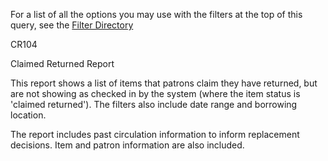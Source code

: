 For a list of all the options you may use with the filters at the top of this query, see the [Filter Directory](https://confluence.cornell.edu/display/folio/FOLIO+Reports+Filter+Directory)


CR104

Claimed Returned Report

This report shows a list of items that patrons claim they have returned, but are not showing as checked in by the system (where the item status is 'claimed returned'). The filters also include date range and borrowing location.

The report includes past circulation information to inform replacement decisions. Item and patron information are also included.
